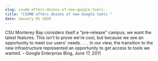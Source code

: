 ```yaml
---
slug: csumb-offers-dozens-of-new-google-tools-
title: "CSUMB offers dozens of new Google tools "
date: January 01 2020
---
```


<p>CSU Monterey Bay considers itself a "pre-release" campus; we want the latest features. This isn't to prove we're cool, but because we see an opportunity to meet our users' needs. . . . In our view, the transition to the new infrastructure represented an opportunity to get access to tools we wanted. – Google Enterprise Blog, June 17, 2011 
</p>
